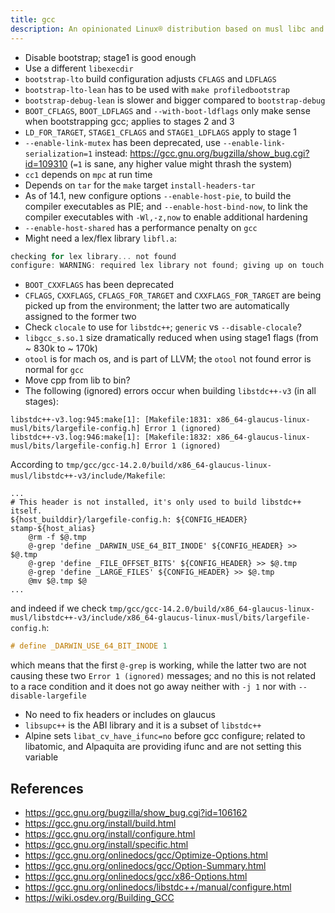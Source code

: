 ```yaml
---
title: gcc
description: An opinionated Linux® distribution based on musl libc and toybox
---
```


- Disable bootstrap; stage1 is good enough
- Use a different `libexecdir`
- `bootstrap-lto` build configuration adjusts `CFLAGS` and `LDFLAGS`
- `bootstrap-lto-lean` has to be used with `make profiledbootstrap`
- `bootstrap-debug-lean` is slower and bigger compared to `bootstrap-debug`
- `BOOT_CFLAGS`, `BOOT_LDFLAGS` and `--with-boot-ldflags` only make sense when bootstrapping gcc; applies to stages 2 and 3
- `LD_FOR_TARGET`, `STAGE1_CFLAGS` and `STAGE1_LDFLAGS` apply to stage 1
- `--enable-link-mutex` has been deprecated, use `--enable-link-serialization=1` instead: https://gcc.gnu.org/bugzilla/show_bug.cgi?id=109310 (`=1` is sane, any higher value might thrash the system)
- `cc1` depends on `mpc` at run time
- Depends on `tar` for the `make` target `install-headers-tar`
- As of 14.1, new configure options `--enable-host-pie`, to build the compiler executables as PIE; and `--enable-host-bind-now`, to link the compiler executables with `-Wl,-z,now` to enable additional hardening
- `--enable-host-shared` has a performance penalty on `gcc`
- Might need a lex/flex library `libfl.a`:
```c
checking for lex library... not found
configure: WARNING: required lex library not found; giving up on touch lex.yy.c
```
- `BOOT_CXXFLAGS` has been deprecated
- `CFLAGS`, `CXXFLAGS`, `CFLAGS_FOR_TARGET` and `CXXFLAGS_FOR_TARGET` are being picked up from the environment; the latter two are automatically assigned to the former two
- Check `clocale` to use for `libstdc++`; `generic` vs `--disable-clocale`?
- `libgcc_s.so.1` size dramatically reduced when using stage1 flags (from ~ 830k to ~ 170k)
- `otool` is for mach os, and is part of LLVM; the `otool` not found error is normal for `gcc`
- Move cpp from lib to bin?
- The following (ignored) errors occur when building `libstdc++-v3` (in all stages):
```
libstdc++-v3.log:945:make[1]: [Makefile:1831: x86_64-glaucus-linux-musl/bits/largefile-config.h] Error 1 (ignored)
libstdc++-v3.log:946:make[1]: [Makefile:1832: x86_64-glaucus-linux-musl/bits/largefile-config.h] Error 1 (ignored)
```
According to `tmp/gcc/gcc-14.2.0/build/x86_64-glaucus-linux-musl/libstdc++-v3/include/Makefile`:
```make
...
# This header is not installed, it's only used to build libstdc++ itself.
${host_builddir}/largefile-config.h: ${CONFIG_HEADER} stamp-${host_alias}
	@rm -f $@.tmp
	@-grep 'define _DARWIN_USE_64_BIT_INODE' ${CONFIG_HEADER} >> $@.tmp
	@-grep 'define _FILE_OFFSET_BITS' ${CONFIG_HEADER} >> $@.tmp
	@-grep 'define _LARGE_FILES' ${CONFIG_HEADER} >> $@.tmp
	@mv $@.tmp $@
...
```
and indeed if we check `tmp/gcc/gcc-14.2.0/build/x86_64-glaucus-linux-musl/libstdc++-v3/include/x86_64-glaucus-linux-musl/bits/largefile-config.h`:
```c
# define _DARWIN_USE_64_BIT_INODE 1
```
which means that the first `@-grep` is working, while the latter two are not causing these two `Error 1 (ignored)` messages; and no this is not related to a race condition and it does not go away neither with `-j 1` nor with `--disable-largefile`
- No need to fix headers or includes on glaucus
- `libsupc++` is the ABI library and it is a subset of `libstdc++`
- Alpine sets `libat_cv_have_ifunc=no` before gcc configure; related to libatomic, and Alpaquita are providing ifunc and are not setting this variable

## References
- https://gcc.gnu.org/bugzilla/show_bug.cgi?id=106162
- https://gcc.gnu.org/install/build.html
- https://gcc.gnu.org/install/configure.html
- https://gcc.gnu.org/install/specific.html
- https://gcc.gnu.org/onlinedocs/gcc/Optimize-Options.html
- https://gcc.gnu.org/onlinedocs/gcc/Option-Summary.html
- https://gcc.gnu.org/onlinedocs/gcc/x86-Options.html
- https://gcc.gnu.org/onlinedocs/libstdc++/manual/configure.html
- https://wiki.osdev.org/Building_GCC
